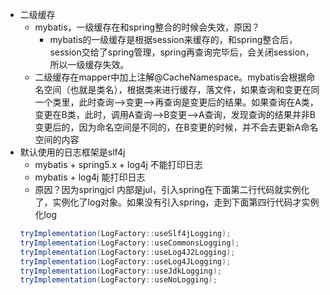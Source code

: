 - 二级缓存
    - mybatis，一级缓存在和spring整合的时候会失效，原因？
        - mybatis的一级缓存是根据session来缓存的，和spring整合后，session交给了spring管理，spring再查询完毕后，会关闭session，所以一级缓存失效。
    - 二级缓存在mapper中加上注解@CacheNamespace。mybatis会根据命名空间（也就是类名），根据类来进行缓存，落文件，如果查询和变更在同一个类里，此时查询——>变更——>再查询是变更后的结果。如果查询在A类，变更在B类，此时，调用A查询——>B变更——>A查询，发现查询的结果并非B变更后的，因为命名空间是不同的，在B变更的时候，并不会去更新A命名空间的内容
- 默认使用的日志框架是slf4j
    - mybatis + spring5.x + log4j  不能打印日志
    - mybatis + log4j  能打印日志
    - 原因？因为springjcl 内部是jul，引入spring在下面第二行代码就实例化了，实例化了log对象。如果没有引入spring，走到下面第四行代码才实例化log
    ```java
    tryImplementation(LogFactory::useSlf4jLogging);
    tryImplementation(LogFactory::useCommonsLogging);
    tryImplementation(LogFactory::useLog4J2Logging);
    tryImplementation(LogFactory::useLog4JLogging);
    tryImplementation(LogFactory::useJdkLogging);
    tryImplementation(LogFactory::useNoLogging);
    ```